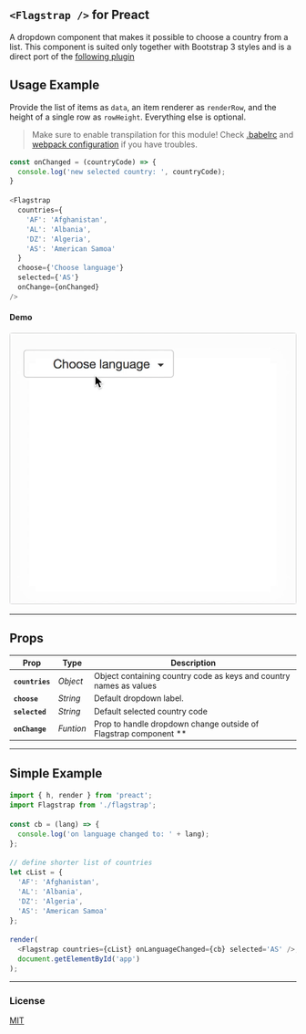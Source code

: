 ## `<Flagstrap />` for Preact

A dropdown component that makes it possible to choose a country from a list. This component is suited only together with Bootstrap 3 styles and is a direct port of the [following plugin](https://github.com/blazeworx/flagstrap)



## Usage Example

Provide the list of items as `data`, an item renderer as `renderRow`, and the height of a single row as `rowHeight`. Everything else is optional.

> Make sure to enable transpilation for this module! Check [.babelrc](https://github.com/bboydflo/flagstrap-preact/blob/master/.babelrc) and [webpack configuration](https://github.com/bboydflo/flagstrap-preact/blob/master/https://github.com/bboydflo/flagstrap-preact/blob/master/webpack.config.js) if you have troubles.

```js
const onChanged = (countryCode) => {
  console.log('new selected country: ', countryCode);
}

<Flagstrap
  countries={
    'AF': 'Afghanistan',
    'AL': 'Albania',
    'DZ': 'Algeria',
    'AS': 'American Samoa'
  }
  choose={'Choose language'}
  selected={'AS'}
  onChange={onChanged}
/>
```

#### Demo

<img alt="preview" src="https://github.com/bboydflo/flagstrap-preact/blob/master/flagstrap-preact.gif" width="720">

---


## Props

| Prop                | Type       | Description         |
|---------------------|------------|---------------------|
| **`countries`**     | _Object_   | Object containing country code as keys and country names as values 
| **`choose`**        | _String_   | Default dropdown label.
| **`selected`**      | _String_   | Default selected country code
| **`onChange`**      | _Funtion_  | Prop to handle dropdown change outside of Flagstrap component \*\*


---

## Simple Example


```js
import { h, render } from 'preact';
import Flagstrap from './flagstrap';

const cb = (lang) => {
  console.log('on language changed to: ' + lang);
};

// define shorter list of countries
let cList = {
  'AF': 'Afghanistan',
  'AL': 'Albania',
  'DZ': 'Algeria',
  'AS': 'American Samoa'
};

render(
  <Flagstrap countries={cList} onLanguageChanged={cb} selected='AS' />,
  document.getElementById('app')
);

```

---


### License

[MIT]


[MIT]: http://choosealicense.com/licenses/mit/

